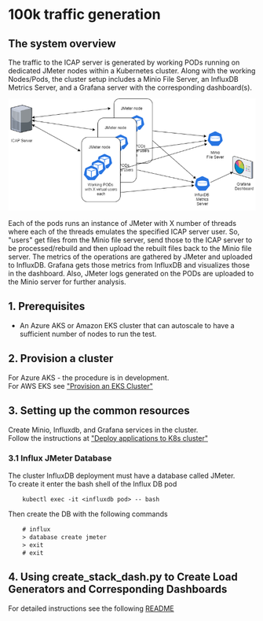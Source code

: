 # 100k traffic generation

## The system overview

The traffic to the ICAP server is generated by working PODs running on dedicated JMeter nodes within a Kubernetes cluster. Along with the working Nodes/Pods, the cluster setup includes a Minio File Server, an InfluxDB Metrics Server, and a Grafana server with the corresponding dashboard(s).

![traffic](jmeter-icap/instructions/pngs/jmeter-test.png)

Each of the pods runs an instance of JMeter with X number of threads where each of the threads emulates the specified ICAP server user. So, "users" get files from the Minio file server, send those to the ICAP server to be processed/rebuild and then upload the rebuilt files back to the Minio file server. The metrics of the operations are gathered by JMeter and uploaded to InfluxDB. Grafana gets those metrics from InfluxDB and visualizes those in the dashboard.
Also, JMeter logs generated on the PODs are uploaded to the Minio server for further analysis.

## 1. Prerequisites

- An Azure AKS or Amazon EKS cluster  that can autoscale to have a sufficient number of nodes to run the test.

## 2. Provision a cluster

For Azure AKS - the procedure is in development.<br/>
For AWS EKS see ["Provision an EKS Cluster"](deployment/terraform/eks/README.md)

## 3. Setting up the common resources
Create Minio, Influxdb, and Grafana services in the cluster.<br/>
Follow the instructions at ["Deploy applications to K8s cluster"](deployment/kubernetes/common_resources/README.md)

### 3.1 Influx JMeter Database
The cluster InfluxDB deployment must have a database called JMeter.<br/>
To create it enter the bash shell of the Influx DB pod
```
    kubectl exec -it <influxdb pod> -- bash
```
Then create the DB with the following commands
```
    # influx
    > database create jmeter
    > exit
    # exit
```
## 4. Using create_stack_dash.py to Create Load Generators and Corresponding Dashboards
For detailed instructions see the following [README](jmeter-icap/scripts/README.md)
